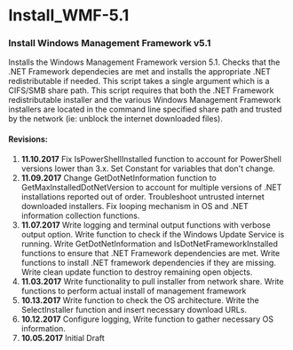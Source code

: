 # Install_WMF-5.1

### Install Windows Management Framework v5.1 

Installs the Windows Management Framework version 5.1. Checks that the .NET Framework dependecies are met and installs the appropriate .NET redistributable if needed. This script takes a single argument which is a CIFS/SMB share path. This script requires that both the .NET Framework redistributable installer and the various Windows Management Framework installers are located in the command line specified share path and trusted by the network (ie: unblock the internet downloaded files).

#### Revisions:
1. <b>11.10.2017</b>  Fix IsPowerShellInstalled function to account for PowerShell versions lower than 3.x. Set Constant for variables that don't change.
2. <b>11.09.2017</b>  Change GetDotNetInformation function to GetMaxInstalledDotNetVersion to account for multiple versions of .NET installations reported out of order. Troubleshoot untrusted internet downloaded installers. Fix looping mechanism in OS and .NET information collection functions.
3. <b>11.07.2017</b>  Write logging and terminal output functions with verbose output option. Write function to check if the Windows  Update Service is running. Write GetDotNetInformation and IsDotNetFrameworkInstalled functions to ensure that  .NET Framework dependencies are met. Write functions to install .NET framework dependencies if they are missing. Write clean update function to destroy remaining open objects.
4. <b>11.03.2017</b>  Write functionality to pull installer from network share. Write functions to perform actual install of management framework
5. <b>10.13.2017</b>  Write function to check the OS architecture. Write the SelectInstaller function and insert necessary download URLs.
6. <b>10.12.2017</b>  Configure logging, Write function to gather necessary OS information. 
7. <b>10.05.2017</b>  Initial Draft
